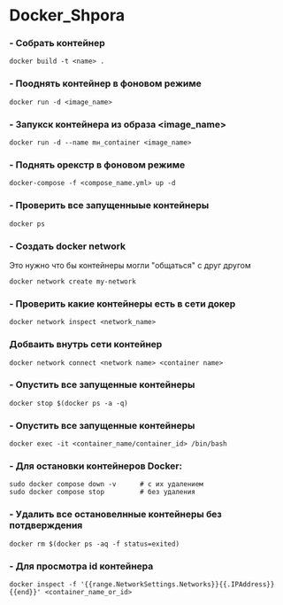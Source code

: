 # Docker_Shpora

### - Собрать контейнер 
```
docker build -t <name> .
```
### - Пооднять контейнер в фоновом режиме
```
docker run -d <image_name>
```
### - Запукск контейнера из образа <image_name>
```
docker run -d --name mн_container <image_name>
```
### - Поднять орекстр в фоновом режиме 
```
docker-compose -f <compose_name.yml> up -d
```

### - Проверить все запущенныые контейнеры 
```
docker ps
```

### - Создать docker network 
Это нужно что бы контейнеры могли "общаться" с друг другом
```
docker network create my-network
```

### - Проверить какие контейнеры есть в сети докер 
```
docker network inspect <network_name>
```

### Добваить внутрь сети контейнер
```
docker network connect <network name> <container name>
```

### - Опустить все запущенные контейнеры 
```
docker stop $(docker ps -a -q)
```

### - Опустить все запущенные контейнеры 
```
docker exec -it <container_name/container_id> /bin/bash
```

### - Для остановки контейнеров Docker:
```
sudo docker compose down -v      # с их удалением
sudo docker compose stop         # без удаления
```

### - Удалить все остановелнные контейнеры без потдверждения
```docker rm $(docker ps -aq -f status=exited)```

### - Для просмотра id контейнера
```
docker inspect -f '{{range.NetworkSettings.Networks}}{{.IPAddress}}{{end}}' <container_name_or_id>
```
